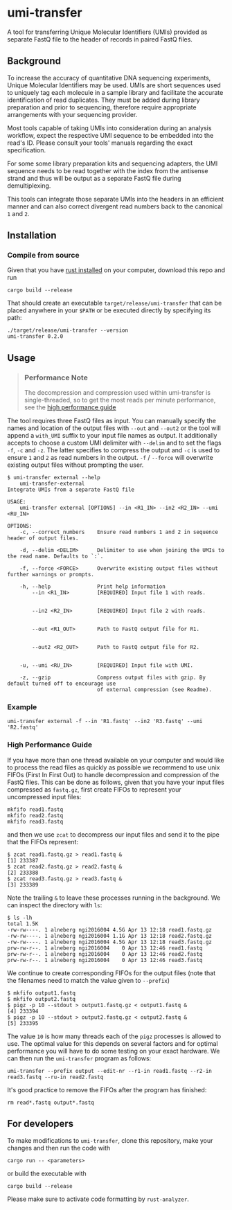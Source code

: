 # umi-transfer

A tool for transferring Unique Molecular Identifiers (UMIs) provided as separate FastQ file to the header of records in paired FastQ files.

## Background

To increase the accuracy of quantitative DNA sequencing experiments, Unique Molecular Identifiers may be used. UMIs are short sequences used to uniquely tag each molecule in a sample library and facilitate the accurate identification of read duplicates. They must be added during library preparation and prior to sequencing, therefore require appropriate arrangements with your sequencing provider.

Most tools capable of taking UMIs into consideration during an analysis workflow, expect the respective UMI sequence to be embedded into the read's ID. Please consult your tools' manuals regarding the exact specification.

For some some library preparation kits and sequencing adapters, the UMI sequence needs to be read together with the index from the antisense strand and thus will be output as a separate FastQ file during demultiplexing.

This tools can integrate those separate UMIs into the headers in an efficient manner and can also correct divergent read numbers back to the canonical `1` and `2`.

## Installation

### Compile from source

Given that you have [rust installed](https://www.rust-lang.org/tools/install) on your computer, download this repo and run

```shell
cargo build --release
```

That should create an executable `target/release/umi-transfer` that can be placed anywhere in your `$PATH` or be executed directly by specifying its path:

```shell
./target/release/umi-transfer --version
umi-transfer 0.2.0
```

## Usage

>### Performance Note
>
>The decompression and compression used within umi-transfer is single-threaded, so to get the most reads per minute performance, see the [high performance guide](#high-performance-guide)

The tool requires three FastQ files as input. You can manually specify the names and location of the output files with `--out` and `--out2` or the tool will append a `with_UMI` suffix to your input file names as output. It additionally accepts to choose a custom UMI delimiter with `--delim` and to set the flags `-f`, `-c` and `-z`. The latter specifies to compress the output and `-c` is used to ensure `1` and `2` as read numbers in the output. `-f` / `--force` will overwrite existing output files without prompting the user.

```raw
$ umi-transfer external --help
    umi-transfer-external
Integrate UMIs from a separate FastQ file

USAGE:
    umi-transfer external [OPTIONS] --in <R1_IN> --in2 <R2_IN> --umi <RU_IN>

OPTIONS:
    -c, --correct_numbers    Ensure read numbers 1 and 2 in sequence header of output files.

    -d, --delim <DELIM>      Delimiter to use when joining the UMIs to the read name. Defaults to `:`.

    -f, --force <FORCE>      Overwrite existing output files without further warnings or prompts.

    -h, --help               Print help information
        --in <R1_IN>         [REQUIRED] Input file 1 with reads.


        --in2 <R2_IN>        [REQUIRED] Input file 2 with reads.


        --out <R1_OUT>       Path to FastQ output file for R1.


        --out2 <R2_OUT>      Path to FastQ output file for R2.


    -u, --umi <RU_IN>        [REQUIRED] Input file with UMI.

    -z, --gzip               Compress output files with gzip. By default turned off to encourage use
                             of external compression (see Readme).
```

### Example

```shell
umi-transfer external -f --in 'R1.fastq' --in2 'R3.fastq' --umi 'R2.fastq'
```

### High Performance Guide

If you have more than one thread available on your computer and would like to process the read files as quickly as possible we recommend to use unix FIFOs (First In First Out) to handle decompression and compression of the FastQ files.
This can be done as follows, given that you have your input files compressed as `fastq.gz`, first create FIFOs to represent your uncompressed input files:

```shell
mkfifo read1.fastq
mkfifo read2.fastq
mkfifo read3.fastq
```

and then we use `zcat` to decompress our input files and send it to the pipe that the FIFOs represent:

```shell
$ zcat read1.fastq.gz > read1.fastq &
[1] 233387
$ zcat read2.fastq.gz > read2.fastq &
[2] 233388
$ zcat read3.fastq.gz > read3.fastq &
[3] 233389
```

Note the trailing `&` to leave these processes running in the background. We can inspect the directory with `ls`:

```shell
$ ls -lh
total 1.5K
-rw-rw----. 1 alneberg ngi2016004 4.5G Apr 13 12:18 read1.fastq.gz
-rw-rw----. 1 alneberg ngi2016004 1.1G Apr 13 12:18 read2.fastq.gz
-rw-rw----. 1 alneberg ngi2016004 4.5G Apr 13 12:18 read3.fastq.gz
prw-rw-r--. 1 alneberg ngi2016004    0 Apr 13 12:46 read1.fastq
prw-rw-r--. 1 alneberg ngi2016004    0 Apr 13 12:46 read2.fastq
prw-rw-r--. 1 alneberg ngi2016004    0 Apr 13 12:46 read3.fastq
```

We continue to create corresponding FIFOs for the output files (note that the filenames need to match the value given to `--prefix`)

```shell
$ mkfifo output1.fastq
$ mkfifo output2.fastq
$ pigz -p 10 --stdout > output1.fastq.gz < output1.fastq &
[4] 233394
$ pigz -p 10 --stdout > output2.fastq.gz < output2.fastq &
[5] 233395
```

The value `10` is how many threads each of the `pigz` processes is allowed to use.
The optimal value for this depends on several factors and for optimal performance you will have to do some testing on your exact hardware.
We can then run the `umi-transfer` program as follows:

```shell
umi-transfer --prefix output --edit-nr --r1-in read1.fastq --r2-in read3.fastq --ru-in read2.fastq
```

It's good practice to remove the FIFOs after the program has finished:

```shell
rm read*.fastq output*.fastq
```

## For developers

To make modifications to `umi-transfer`, clone this repository, make your changes and then run the code with

```shell
cargo run -- <parameters>
```

or build the executable with

```shell
cargo build --release
```

Please make sure to activate code formatting by `rust-analyzer`.
